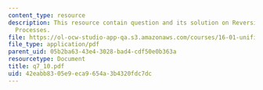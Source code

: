 ```yaml
---
content_type: resource
description: This resource contain question and its solution on Reversible and Irreversible
  Processes.
file: https://ol-ocw-studio-app-qa.s3.amazonaws.com/courses/16-01-unified-engineering-i-ii-iii-iv-fall-2005-spring-2006/42eabb8305e9eca9654a3b4320fdc7dc_q7_10.pdf
file_type: application/pdf
parent_uid: 05b2ba63-43e4-3028-bad4-cdf50e0b363a
resourcetype: Document
title: q7_10.pdf
uid: 42eabb83-05e9-eca9-654a-3b4320fdc7dc
---
```

